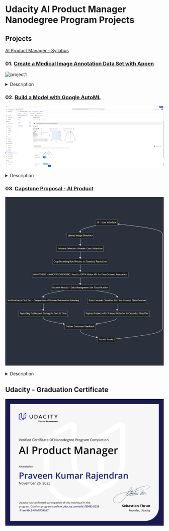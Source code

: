 # Udacity AI Product Manager Nanodegree Program Projects

## Projects

[AI Product Manager - Syllabus](https://cdn.sanity.io/files/tlr8oxjg/production/cee60711067ebd02acc144994cf4b1b1bad74dc3.pdf)

### 01. [Create a Medical Image Annotation Data Set with Appen](01_AIPMND_Project1-Create-Dataset)
![project1](https://video.udacity-data.com/topher/2023/August/64e30d2c_screenshot-2023-08-21-at-12.37.15-pm/screenshot-2023-08-21-at-12.37.15-pm.jpeg)
<details>
  <summary>Description</summary>
    Implemented a comprehensive medical image annotation dataset job in the platform of Appen.
</details>

### 02. [Build a Model with Google AutoML](02_AIPMND_Project2_Build-Model)
![project2](02_AIPMND_Project2_Build-Model/04_chest_xray_triclass.png)
<details>
  <summary>Description</summary>
    Implemented a machine learning model using Google AutoML for automated model training and deployment.
</details>

### 03. [Capstone Proposal - AI Product](03_AIPMND_Project3_AI-Product-Business-Proposal)
![project3](03_AIPMND_Project3_AI-Product-Business-Proposal/00_Product-Flowchart-Mermaid.png)
<details>
  <summary>Description</summary>
    Developed a comprehensive AI product business proposal for the Capstone project.
</details>

## Udacity - Graduation Certificate

![Graduation](assets/AIProductManager-Nanodegree.png)